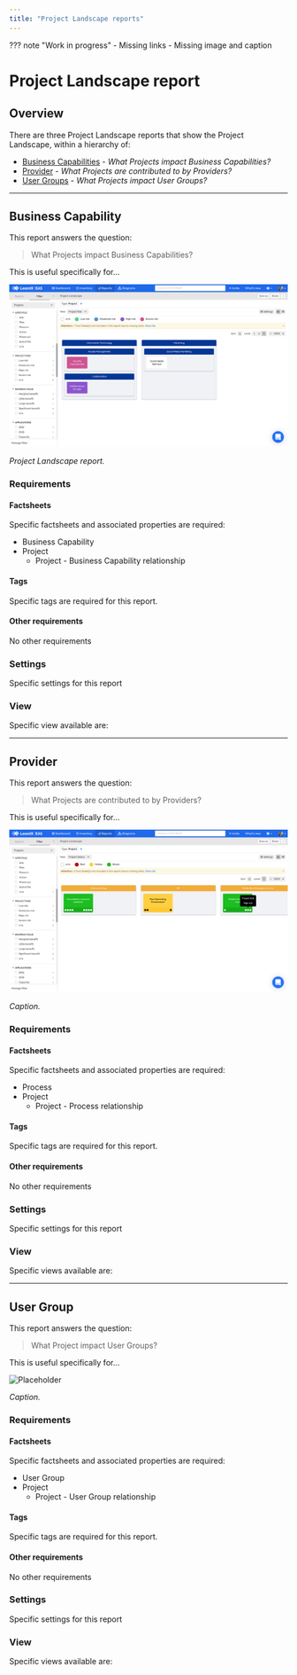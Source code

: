```yaml
---
title: "Project Landscape reports"
---
```


??? note "Work in progress"
    - Missing links
    - Missing image and caption

# Project Landscape report

## Overview

There are three Project Landscape reports that show the Project Landscape, within a hierarchy of:

- [Business Capabilities](#business-capability) - *What Projects impact Business Capabilities?*
- [Provider](#provider) - *What Projects are contributed to by Providers?*
- [User Groups](#user-group) - *What Projects impact User Groups?*

--- 

## Business Capability

This report answers the question:

>What Projects impact  Business Capabilities?

This is useful specifically for... 

![Project Landscape report](../assets/images/project-landscape-bc.png)  

*Project Landscape report.*

### Requirements

#### Factsheets

Specific factsheets and associated properties are required:

- Business Capability 
- Project
    - Project - Business Capability relationship
    
#### Tags 

Specific tags are required for this report.

#### Other requirements

No other requirements

### Settings

Specific settings for this report 

### View

Specific view available are: 


--- 

## Provider

This report answers the question:

>What Projects are contributed to by Providers?

This is useful specifically for... 

![Project Landscape report](../assets/images/project-landscape-provider.png)  

*Caption.*

### Requirements

#### Factsheets

Specific factsheets and associated properties are required:

- Process 
- Project
    - Project - Process relationship
    
#### Tags 

Specific tags are required for this report.

#### Other requirements

No other requirements

### Settings

Specific settings for this report 

### View

Specific views available are: 


--- 

## User Group 

This report answers the question:

>What Project impact User Groups?

This is useful specifically for... 

![Placeholder](https://dummyimage.com/800x450/eee/aaa)  

*Caption.*

### Requirements

#### Factsheets

Specific factsheets and associated properties are required:

- User Group 
- Project
    - Project - User Group relationship

#### Tags 

Specific tags are required for this report.

#### Other requirements

No other requirements

### Settings

Specific settings for this report 

### View

Specific views available are: 
